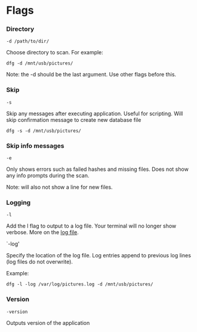 # Flags

### Directory
`-d /path/to/dir/`

Choose directory to scan. For example:

	dfg -d /mnt/usb/pictures/

Note: the -d should be the last argument. Use other flags before this. 

### Skip
`-s`

Skip any messages after executing application. Useful for scripting. Will skip confirmation message to create new database file

	dfg -s -d /mnt/usb/pictures/

### Skip info messages

`-e`

Only shows errors such as failed hashes and missing files. Does not show any info prompts during the scan.

Note: will also not show a line for new files.

### Logging

`-l`

Add the l flag to output to a log file. Your terminal will no longer show verbose. More on the [log file](log.md).

`-log'

Specify the location of the log file. Log entries append to previous log lines (log files do not overwrite).

Example:

	dfg -l -log /var/log/pictures.log -d /mnt/usb/pictures/

### Version

`-version`

Outputs version of the application



